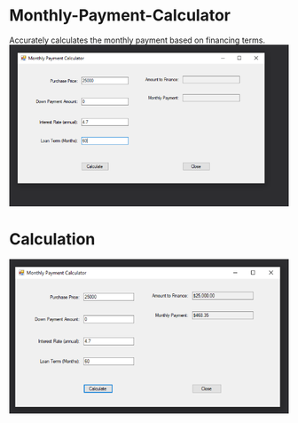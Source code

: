 # Monthly-Payment-Calculator
Accurately calculates the monthly payment based on financing terms.
![](Images/Main.PNG)
# Calculation
![](Images/Calculated.PNG)
